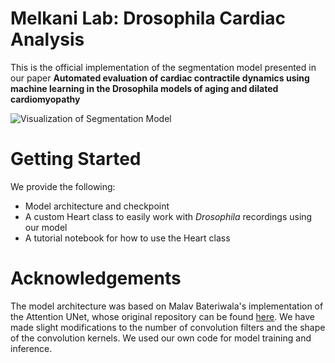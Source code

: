 # Melkani Lab: Drosophila Cardiac Analysis

This is the official implementation of the segmentation model presented in our paper **Automated evaluation of cardiac contractile dynamics using machine learning in the Drosophila models of aging and dilated cardiomyopathy**

![Visualization of Segmentation Model](./assets/pipeline-resize.gif)

# Getting Started

We provide the following:
- Model architecture and checkpoint 
- A custom Heart class to easily work with *Drosophila* recordings using our model
- A tutorial notebook for how to use the Heart class

# Acknowledgements

The model architecture was based on Malav Bateriwala's implementation of the Attention UNet, whose original repository can be found [here](https://github.com/bigmb/Unet-Segmentation-Pytorch-Nest-of-Unets/tree/master). We have made slight modifications to the number of convolution filters and the shape of the convolution kernels. We used our own code for model training and inference.
